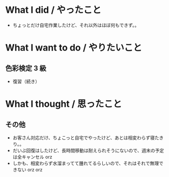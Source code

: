 # What I did / やったこと
- ちょっとだけ自宅作業したけど、それ以外はほぼ何もできず。。

# What I want to do / やりたいこと
## 色彩検定 3 級
- 復習（続き）

# What I thought / 思ったこと
## その他
- お客さん対応だけ、ちょこっと自宅でやったけど、あとは相変わらず寝たきり。。
- だいぶ回復はしたけど、長時間移動は耐えられそうにないので、週末の予定は全キャンセル orz
- しかも、相変わらず水溜まってて腫れてるらしいので、それはそれで無理できない orz orz
